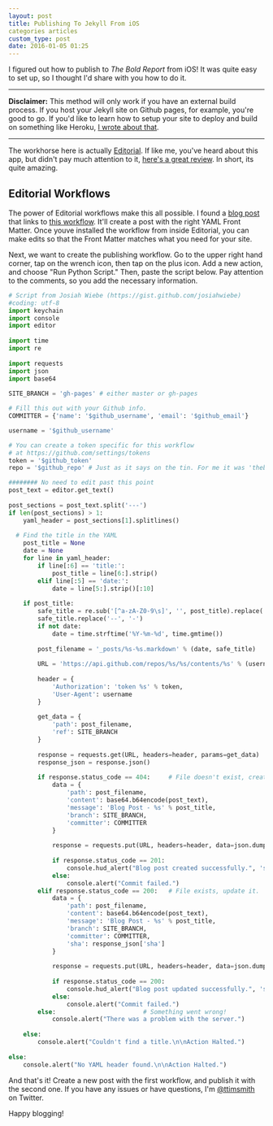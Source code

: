 ```yaml
---
layout: post
title: Publishing To Jekyll From iOS
categories articles
custom_type: post
date: 2016-01-05 01:25
---
```

I figured out how to publish to *The Bold Report* from iOS! It was quite easy to set up, so I thought I'd share with you how to do it.

----

**Disclaimer:** This method will only work if you have an external build process. If you host your Jekyll site on Github pages, for example, you're good to go. If you'd like to learn how to setup your site to deploy and build on something like Heroku, [I wrote about that](http://theboldreport.net/hosting-a-jekyll-site-on-heroku).

----

The workhorse here is actually [Editorial](https://appsto.re/us/UqWkO.i). If like me, you've heard about this app, but didn't pay much attention to it, [here's a great review](http://thesweetsetup.com/articles/our-favorite-ipad-writing-app/). In short, its quite amazing. 

## Editorial Workflows
The power of Editorial workflows make this all possible. I found a [blog post](http://jwie.be/writing/building-the-newsprint/) that links to [this workflow](http://www.editorial-workflows.com/workflow/5819088383246336/lqX-GDUYaP4). It'll create a post with the right YAML Front Matter. Once youve installed the workflow from inside Editorial, you can make edits so that the Front Matter matches what you need for your site.

Next, we want to create the publishing workflow. Go to the upper right hand corner, tap on the wrench icon, then tap on the plus icon. Add a new action, and choose "Run Python Script." Then, paste the script below. Pay attention to the comments, so you add the necessary information.

```python
# Script from Josiah Wiebe (https://gist.github.com/josiahwiebe)
#coding: utf-8
import keychain
import console
import editor
 
import time
import re
 
import requests
import json
import base64
 
SITE_BRANCH = 'gh-pages' # either master or gh-pages

# Fill this out with your Github info.
COMMITTER = {'name': '$github_username', 'email': '$github_email'}

username = '$github_username'

# You can create a token specific for this workflow
# at https://github.com/settings/tokens
token = '$github_token'
repo = '$github_repo' # Just as it says on the tin. For me it was 'theboldreport.net'

######## No need to edit past this point
post_text = editor.get_text()
 
post_sections = post_text.split('---')
if len(post_sections) > 1:
	yaml_header = post_sections[1].splitlines()
	
  # Find the title in the YAML
	post_title = None
	date = None
	for line in yaml_header:
		if line[:6] == 'title:':
			post_title = line[6:].strip()
		elif line[:5] == 'date:':
			date = line[5:].strip()[:10]
		  
	if post_title:
		safe_title = re.sub('[^a-zA-Z0-9\s]', '', post_title).replace(' ', '-')
		safe_title.replace('--', '-')
		if not date:
			date = time.strftime('%Y-%m-%d', time.gmtime())
    
		post_filename = '_posts/%s-%s.markdown' % (date, safe_title)
		
		URL = 'https://api.github.com/repos/%s/%s/contents/%s' % (username, repo, post_filename)
		
		header = {
			'Authorization': 'token %s' % token,
			'User-Agent': username
		}
		
		get_data = {
			'path': post_filename,
			'ref': SITE_BRANCH
		}
 
		response = requests.get(URL, headers=header, params=get_data)
		response_json = response.json()
 
		if response.status_code == 404:     # File doesn't exist, create it.
			data = {
				'path': post_filename,
				'content': base64.b64encode(post_text),
				'message': 'Blog Post - %s' % post_title,
				'branch': SITE_BRANCH,
				'committer': COMMITTER
			}
 
			response = requests.put(URL, headers=header, data=json.dumps(data))
			
			if response.status_code == 201:
				console.hud_alert("Blog post created successfully.", 'success', 2)
			else:
				console.alert("Commit failed.")
		elif response.status_code == 200:   # File exists, update it.
			data = {
				'path': post_filename,
				'content': base64.b64encode(post_text),
				'message': 'Blog Post - %s' % post_title,
				'branch': SITE_BRANCH,
				'committer': COMMITTER,
				'sha': response_json['sha']
			}
 
			response = requests.put(URL, headers=header, data=json.dumps(data))
			
			if response.status_code == 200:
				console.hud_alert("Blog post updated successfully.", 'success', 2)
			else:
				console.alert("Commit failed.")
		else:                        # Something went wrong!
			console.alert("There was a problem with the server.")
 
	else:
		console.alert("Couldn't find a title.\n\nAction Halted.")
		
else:
	console.alert("No YAML header found.\n\nAction Halted.")
```

And that's it! Create a new post with the first workflow, and publish it with the second one. If you have any issues or have questions, I'm [@ttimsmith](https://twitter.com/ttimsmith) on Twitter. 

Happy blogging!